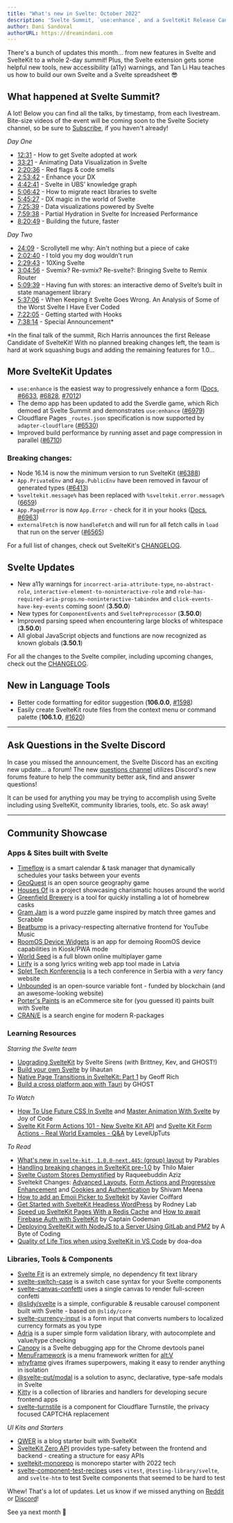 ```yaml
---
title: "What's new in Svelte: October 2022"
description: 'Svelte Summit, `use:enhance`, and a SvelteKit Release Candidate!'
author: Dani Sandoval
authorURL: https://dreamindani.com
---
```


There's a bunch of updates this month... from new features in Svelte and SvelteKit to a whole 2-day _summit_! Plus, the Svelte extension gets some helpful new tools, new accessibility (a11y) warnings, and Tan Li Hau teaches us how to build our own Svelte and a Svelte spreadsheet 😎

## What happened at Svelte Summit?

A lot! Below you can find all the talks, by timestamp, from each livestream. Bite-size videos of the event will be coming soon to the Svelte Society channel, so be sure to [Subscribe](https://www.youtube.com/c/SvelteSociety), if you haven't already!

_Day One_

- [12:31](https://www.youtube.com/watch?v=pJcbZr5VlV4&t=751s) - How to get Svelte adopted at work
- [33:21](https://www.youtube.com/watch?v=pJcbZr5VlV4&t=2001s) - Animating Data Visualization in Svelte
- [2:20:36](https://www.youtube.com/watch?v=pJcbZr5VlV4&t=8436s) - Red flags & code smells
- [2:53:42](https://www.youtube.com/watch?v=pJcbZr5VlV4&t=10422s) - Enhance your DX
- [4:42:41](https://www.youtube.com/watch?v=pJcbZr5VlV4&t=16961s) - Svelte in UBS’ knowledge graph
- [5:06:42](https://www.youtube.com/watch?v=pJcbZr5VlV4&t=18402s) - How to migrate react libraries to svelte
- [5:45:27](https://www.youtube.com/watch?v=pJcbZr5VlV4&t=20727s) - DX magic in the world of Svelte
- [7:25:39](https://www.youtube.com/watch?v=pJcbZr5VlV4&t=26739s) - Data visualizations powered by Svelte
- [7:59:38](https://www.youtube.com/watch?v=pJcbZr5VlV4&t=28778s) - Partial Hydration in Svelte for Increased Performance
- [8:20:49](https://www.youtube.com/watch?v=pJcbZr5VlV4&t=30049s) - Building the future, faster

_Day Two_

- [24:09](https://www.youtube.com/watch?v=A8jkJTWacow&t=1449s) - Scrollytell me why: Ain't nothing but a piece of cake
- [2:02:40](https://www.youtube.com/watch?v=A8jkJTWacow&t=7360s) - I told you my dog wouldn’t run
- [2:29:43](https://www.youtube.com/watch?v=A8jkJTWacow&t=8983s) - 10Xing Svelte
- [3:04:56](https://www.youtube.com/watch?v=A8jkJTWacow&t=11096s) - Svemix? Re-svmix? Re-svelte?: Bringing Svelte to Remix Router
- [5:09:39](https://www.youtube.com/watch?v=A8jkJTWacow&t=18579s) - Having fun with stores: an interactive demo of Svelte’s built in state management library
- [5:37:06](https://www.youtube.com/watch?v=A8jkJTWacow&t=20226s) - When Keeping it Svelte Goes Wrong. An Analysis of Some of the Worst Svelte I Have Ever Coded
- [7:22:05](https://www.youtube.com/watch?v=A8jkJTWacow&t=26525s) - Getting started with Hooks
- [7:38:14](https://www.youtube.com/watch?v=A8jkJTWacow&t=27494s) - Special Announcement\*

\*In the final talk of the summit, Rich Harris announces the first Release Candidate of SvelteKit! With no planned breaking changes left, the team is hard at work squashing bugs and adding the remaining features for 1.0...

## More SvelteKit Updates

- `use:enhance` is the easiest way to progressively enhance a form ([Docs](/docs/kit/form-actions#Progressive-enhancement-use:enhance), [#6633](https://github.com/sveltejs/kit/pull/6633), [#6828](https://github.com/sveltejs/kit/pull/6828), [#7012](https://github.com/sveltejs/kit/pull/7012))
- The demo app has been updated to add the Sverdle game, which Rich demoed at Svelte Summit and demonstrates `use:enhance` ([#6979](https://github.com/sveltejs/kit/pull/6979))
- Cloudflare Pages `_routes.json` specification is now supported by `adapter-cloudflare` ([#6530](https://github.com/sveltejs/kit/pull/6530))
- Improved build performance by running asset and page compression in parallel ([#6710](https://github.com/sveltejs/kit/pull/6710))

### Breaking changes:

- Node 16.14 is now the minimum version to run SvelteKit ([#6388](https://github.com/sveltejs/kit/pull/6388))
- `App.PrivateEnv` and `App.PublicEnv` have been removed in favour of generated types ([#6413](https://github.com/sveltejs/kit/pull/6413))
- `%sveltekit.message%` has been replaced with `%sveltekit.error.message%` ([6659](https://github.com/sveltejs/kit/pull/6659))
- `App.PageError` is now `App.Error` - check for it in your hooks ([Docs](/docs/kit/hooks#Shared-hooks-handleError), [#6963](https://github.com/sveltejs/kit/pull/6963))
- `externalFetch` is now `handleFetch` and will run for all fetch calls in `load` that run on the server ([#6565](https://github.com/sveltejs/kit/pull/6565))

For a full list of changes, check out SvelteKit's [CHANGELOG](https://github.com/sveltejs/kit/blob/master/packages/kit/CHANGELOG.md).

## Svelte Updates

- New a11y warnings for `incorrect-aria-attribute-type`, `no-abstract-role`, `interactive-element-to-noninteractive-role` and `role-has-required-aria-props`.`no-noninteractive-tabindex` and `click-events-have-key-events` coming soon! (**3.50.0**)
- New types for `ComponentEvents` and `SveltePreprocessor` (**3.50.0**)
- Improved parsing speed when encountering large blocks of whitespace (**3.50.0**)
- All global JavaScript objects and functions are now recognized as known globals (**3.50.1**)

For all the changes to the Svelte compiler, including upcoming changes, check out the [CHANGELOG](https://github.com/sveltejs/svelte/blob/master/CHANGELOG.md).

## New in Language Tools

- Better code formatting for editor suggestion (**106.0.0**, [#1598](https://github.com/sveltejs/language-tools/pull/1598))
- Easily create SvelteKit route files from the context menu or command palette (**106.1.0**, [#1620](https://github.com/sveltejs/language-tools/pull/1620))

---

## Ask Questions in the Svelte Discord

In case you missed the announcement, the Svelte Discord has an exciting new update... a forum! The new [questions channel](https://discord.com/channels/457912077277855764/1023340103071965194) utilizes Discord's new forums feature to help the community better ask, find and answer questions!

It can be used for anything you may be trying to accomplish using Svelte including using SvelteKit, community libraries, tools, etc. So ask away!

---

## Community Showcase

### Apps & Sites built with Svelte

- [Timeflow](https://www.timeflow.site/) is a smart calendar & task manager that dynamically schedules your tasks between your events
- [GeoQuest](https://github.com/woutdp/geoquest) is an open source geography game
- [Houses Of](https://housesof.world/) is a project showcasing charismatic houses around the world
- [Greenfield Brewery](https://greenfield-brewery.vercel.app/) is a tool for quickly installing a lot of homebrew casks
- [Gram Jam](https://gramjam.app/) is a word puzzle game inspired by match three games and Scrabble
- [Beatbump](https://github.com/snuffyDev/Beatbump) is a privacy-respecting alternative frontend for YouTube Music
- [RoomOS Device Widgets](https://github.com/wxsd-sales/roomos-device-widgets) is an app for demoing RoomOS device capabilities in Kiosk/PWA mode
- [World Seed](https://store.steampowered.com/app/1870320/World_Seed/) is a full blown online multiplayer game
- [Lirify](https://lirify-tan.vercel.app/) is a song lyrics writing web app tool made in Latvia
- [Splet Tech Konferencija](https://www.splet.rs/) is a tech conference in Serbia with a _very_ fancy website
- [Unbounded](https://unbounded.polkadot.network/) is an open-source variable font - funded by blockchain (and an awesome-looking website)
- [Porter's Paints](https://shop.porterspaints.com/) is an eCommerce site for (you guessed it) paints built with Svelte
- [CRAN/E](https://www.cran-e.com/) is a search engine for modern R-packages

### Learning Resources

_Starring the Svelte team_

- [Upgrading SvelteKit](https://www.youtube.com/watch?v=vzeZskhjoeQ) by Svelte Sirens (with Brittney, Kev, and GHOST!)
- [Build your own Svelte](https://www.youtube.com/watch?v=mwvyKGw2CzU) by lihautan
- [Native Page Transitions in SvelteKit: Part 1](https://geoffrich.net/posts/page-transitions-1/) by Geoff Rich
- [Build a cross platform app with Tauri](https://ghostdev.xyz/posts/build-a-cross-platform-app-with-tauri/) by GHOST

_To Watch_

- [How To Use Future CSS In Svelte](https://www.youtube.com/watch?v=eqwtoaP-0pk) and [Master Animation With Svelte](https://www.youtube.com/watch?v=3RlBfUQCiAQ) by Joy of Code
- [Svelte Kit Form Actions 101 - New Svelte Kit API](https://www.youtube.com/watch?v=i5zdnv83mxY) and [Svelte Kit Form Actions - Real World Examples - Q&A](https://www.youtube.com/watch?v=PK2Mpt1q6K8) by LevelUpTuts

_To Read_

- [What's new in `svelte-kit, 1.0.0-next.445`: (group) layout](https://dev.to/parables/whats-new-in-svelte-kit-100-next445-group-layout-1ld5) by Parables
- [Handling breaking changes in SvelteKit pre-1.0](https://maier.tech/posts/handling-breaking-changes-in-sveltekit-pre-1-0) by Thilo Maier
- [Svelte Custom Stores Demystified](https://raqueebuddinaziz.com/blog/svelte-custom-stores-demystified/) by Raqueebuddin Aziz
- Sveltekit Changes: [Advanced Layouts](https://dev.to/theether0/sveltekit-changes-advanced-layouts-3id4), [Form Actions and Progressive Enhancement](https://dev.to/theether0/sveltekit-changes-form-actions-and-progressive-enhancement-31h9) and [Cookies and Authentication](https://dev.to/theether0/sveltekit-changes-session-and-cookies-enb) by Shivam Meena
- [How to add an Emoji Picker to Sveltekit](https://xvrc.net/) by Xavier Coiffard
- [Get Started with SvelteKit Headless WordPress](https://plus.rodneylab.com/tutorials/get-started-sveltekit-headless-wordpress) by Rodney Lab
- [Speed up SvelteKit Pages With a Redis Cache](https://www.captaincodeman.com/speed-up-sveltekit-pages-with-a-redis-cache) and [How to await Firebase Auth with SvelteKit](https://www.captaincodeman.com/how-to-await-firebase-auth-with-sveltekit) by Captain Codeman
- [Deploying SvelteKit with NodeJS to a Server Using GitLab and PM2](https://abyteofcoding.com/blog/deploying-sveltekit-with-nodejs-pm2-to-server/) by A Byte of Coding
- [Quality of Life Tips when using SvelteKit in VS Code](https://www.reddit.com/r/sveltejs/comments/xltgyp/quality_of_life_tips_when_using_sveltekit_in_vs/) by doa-doa

### Libraries, Tools & Components

- [Svelte Fit](https://github.com/leveluptuts/svelte-fit) is an extremely simple, no dependency fit text library
- [svelte-switch-case](https://github.com/l-portet/svelte-switch-case) is a switch case syntax for your Svelte components
- [svelte-canvas-confetti](https://github.com/andreasmcdermott/svelte-canvas-confetti) uses a single canvas to render full-screen confetti
- [@slidy/svelte](https://github.com/Valexr/Slidy/tree/master/packages/svelte) is a simple, configurable & reusable carousel component built with Svelte - based on `@slidy/core`
- [svelte-currency-input](https://github.com/canutin/svelte-currency-input) is a form input that converts numbers to localized currency formats as you type
- [Adria](https://github.com/pilcrowOnPaper/adria) is a super simple form validation library, with autocomplete and value/type checking
- [Canopy](https://github.com/oslabs-beta/canopy) is a Svelte debugging app for the Chrome devtools panel
- [MenuFramework](https://github.com/MyHwu9508/altv-os-menu-framework) is a menu framework written for [alt:V](https://altv.mp/#/)
- [whyframe](https://whyframe.dev/) gives iframes superpowers, making it easy to render anything in isolation
- [@svelte-put/modal](https://github.com/vnphanquang/svelte-put/tree/main/packages/misc/modal) is a solution to async, declarative, type-safe modals in Svelte
- [Kitty](https://github.com/grottopress/kitty) is a collection of libraries and handlers for developing secure frontend apps
- [svelte-turnstile](https://github.com/ghostdevv/svelte-turnstile) is a component for Cloudflare Turnstile, the privacy focused CAPTCHA replacement

_UI Kits and Starters_

- [QWER](https://github.com/kwchang0831/svelte-QWER) is a blog starter built with SvelteKit
- [SvelteKit Zero API](https://github.com/Refzlund/sveltekit-zero-api) provides type-safety between the frontend and backend - creating a structure for easy APIs
- [sveltekit-monorepo](https://github.com/sw-yx/sveltekit-monorepo) is monorepo starter with 2022 tech
- [svelte-component-test-recipes](https://github.com/davipon/svelte-component-test-recipes) uses `vitest`, `@testing-library/svelte`, and `svelte-htm` to test Svelte components that seemed to be hard to test

Whew! That's a lot of updates. Let us know if we missed anything on [Reddit](https://www.reddit.com/r/sveltejs/) or [Discord](https://discord.com/invite/yy75DKs)!

See ya next month 👋
